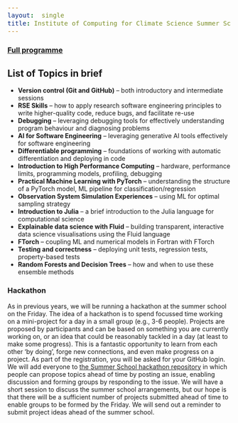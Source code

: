 ```yaml
---
layout:  single
title: Institute of Computing for Climate Science Summer School 2025
---
```


<style>
span.other, span.research, span.sci, span.social, span.workshop, span.hack, span.disc {
  border-radius: 4px;
  /* border-style: outset; */
  padding: 3pt;
}
span.other {
  background: rgb(237, 241, 255);
}
span.research {
  background: rgb(250, 238, 210);
}
span.sci,span.research {
  background: rgb(255, 227, 243);
}
span.social {
  background: rgb(255, 251, 204);
}
a.workhop:hover {
  text-decoration: underline;
}
.workshop {
  font-weight:700;
  color: #1d3ddf;
  cursor: pointer;
}
span.disc {
  background: rgb(242, 224, 255);
}
span.hack {
  background: rgb(230, 242, 232);
}
.showButton {
    font-size: smaller;
    font-decoration: underline;
    color: #eee;
    background: #5d4cfe;
    display: block-level;
    clear: left;
    cursor: pointer;
    border: outset;
    padding: 2px;
}
.showButton:active {
    border: inset;
}
.showButton:hover {
    border: outset;
    background: #8d8cff
}.abstract {
    margin: 10px;
    padding: 10px;
    text-align: justify;
    width: 60vw;
    top: 20vh;
    max-height: 60vh;
    left: 25vw;
    background: #eee;
    position: fixed;
    z-index: 10;
    overflow: scroll;

}
.opt {
	color: gray;
	font-style: italic;
	}
	div {
  font-size:12.5pt;
  text-align:justify;
  }
  .chairs {
  display:none;
  color: purple;
  font-weight: bold;
}
#abstracts div {
	display: none;
}
body {
  z-index: 0;
}
#layer {
  background: rgba(0,0,0,0.5);
  z-index: 2;
  display: none;
  position: fixed;
  left: 0;
  right: 0;
  top: 0;
  bottom: 0;
  height: 100vh;
  width: 100vw;
}
td:nth-child(3), td:nth-child(4) {
  padding-left: 2em;
  padding-right: 2em;
}
.pre-reqs {
  background: #e1e5e0;
}
</style>

<style>
div {
  font-size:12.5pt;
  text-align:justify;
}
</style>

<div id="layer"></div>

<h3><a href="summerschool25-programme.htm">Full programme</a></h3>

## List of Topics in brief

* **Version control (Git and GitHub)** – both introductory and intermediate sessions  
* **RSE Skills** – how to apply research software engineering principles to write higher-quality code, reduce bugs, and facilitate re-use  
* **Debugging** – leveraging debugging tools for effectively understanding program behaviour and diagnosing problems  
* **AI for Software Engineering** – leveraging generative AI tools effectively for software engineering  
* **Differentiable programming** – foundations of working with automatic differentiation and deploying in code  
* **Introduction to High Performance Computing** – hardware, performance limits, programming models, profiling, debugging  
* **Practical Machine Learning with PyTorch** – understanding the structure of a PyTorch model, ML pipeline for classification/regression  
* **Observation System Simulation Experiences** – using ML for optimal sampling strategy  
* **Introduction to Julia** – a brief introduction to the Julia language for computational science  
* **Explainable data science with Fluid** – building transparent, interactive data science visualisations using the Fluid language  
* **FTorch** – coupling ML and numerical models in Fortran with FTorch  
* **Testing and correctness** – deploying unit tests, regression tests, property-based tests  
* **Random Forests and Decision Trees** – how and when to use these ensemble methods  

### Hackathon

As in previous years, we will be running a hackathon at the summer school on the Friday. The idea of a hackathon is to spend focussed time working on a mini-project for a day in a small group (e.g., 3-6 people). Projects are proposed by participants and can be based on something you are currently working on, or an idea that could be reasonably tackled in a day (at least to make some progress). This is a fantastic opportunity to learn from each other ‘by doing’, forge new connections, and even make progress on a project. As part of the registration, you will be asked for your GitHub login. We will add everyone to [the Summer School hackathon repository](https://github.com/Cambridge-ICCS/hackathon-2025) in which people can propose topics ahead of time by posting an issue, enabling discussion and forming groups by responding to the issue. We will have a short session to discuss the summer school arrangements, but our hope is that there will be a sufficient number of projects submitted ahead of time to enable groups to be formed by the Friday. We will send out a reminder to submit project ideas ahead of the summer school.

<script>
// Helper to add a HTML after another
function insertAfter(newNode, existingNode) {
  existingNode.parentNode.insertBefore(newNode, existingNode.nextSibling);
}
// adds abstract button (and its action) to every workshop tag
function addAbstractClicker() {
  var workshopTitles = document.getElementsByClassName("workshop");
  for (let i = 0; i < workshopTitles.length; i++) {
    let workshop = workshopTitles[i];
    workshop.addEventListener("click",
      function () {
          let abstract = document.getElementById("info-abstract-"+workshop.getAttribute("name"));
          let layer = document.getElementById("layer");
          if (abstract) {
              // null
          } else {
              //label.style.borderStyle = "inset";
              // create abstract box
              let abstractInfo = document.getElementById("abstract-"+workshop.getAttribute("name")).innerHTML;
              let abstract = document.createElement("p");
              abstract.id = "info-abstract-"+workshop.getAttribute("name");
              abstract.className = "abstract";
              abstract.innerHTML = "<b>" + workshop.innerHTML + "</b><br />" + abstractInfo;
              layer.style.display = "block";
              // add to the page
              insertAfter(abstract, workshop);
              // close
              let label = document.createElement("span");
              label.innerHTML = "Close"
              label.className = "showButton";
              label.style.borderStyle = "outset";
              abstract.appendChild(label);
              label.addEventListener("click",
                function() {
                  abstract.parentElement.removeChild(abstract);
                  layer.style.display = "none";
                })
          }
        });
  }
}
addAbstractClicker();

function highlightTitles(color) {
  var workshopTitles = document.getElementsByClassName("workshop");
  for (let i = 0; i < workshopTitles.length; i++) {
     let workshop = workshopTitles[i];
     workshop.style.background = color;
  }
}
</script>
